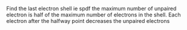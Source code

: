 Find the last electron shell ie spdf the maximum number of unpaired electron is half of the maximum number of electrons in the shell. Each electron after the halfway point decreases the unpaired electrons